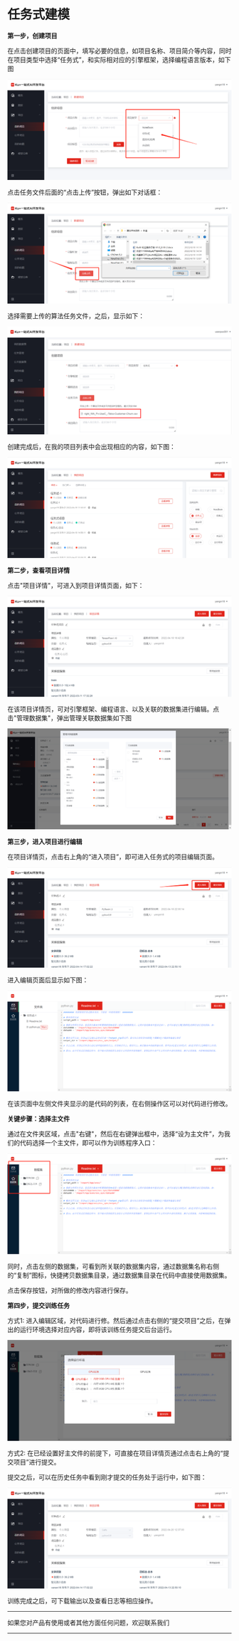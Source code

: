 # 任务式建模

**第一步，创建项目** 
 
在点击创建项目的页面中，填写必要的信息，如项目名称、项目简介等内容，同时在项目类型中选择“任务式”，和实际相对应的引擎框架，选择编程语言版本，如下图
  
![创建任务式项目](../../../../../image/AI-and-Machine-Learning/NeuFoundry/images/project/pro-003.png "创建任务式项目")

点击任务文件后面的“点击上传”按钮，弹出如下对话框：

![上传文件](../../../../../image/AI-and-Machine-Learning/NeuFoundry/images/project/pro-004.png "上传文件")

选择需要上传的算法任务文件，之后，显示如下：

![确认上传](../../../../../image/AI-and-Machine-Learning/NeuFoundry/images/project/pro-005.png "确认上传")

创建完成后，在我的项目列表中会出现相应的内容，如下图：

![创建完成](../../../../../image/AI-and-Machine-Learning/NeuFoundry/images/project/pro-006.png "创建完成")

**第二步，查看项目详情**  

点击"项目详情"，可进入到项目详情页面，如下：
  
![查看详情1](../../../../../image/AI-and-Machine-Learning/NeuFoundry/images/project/pro-007.png "查看详情1")

在该项目详情页，可对引擎框架、编程语言、以及关联的数据集进行编辑。点击"管理数据集"，弹出管理关联数据集如下图
  
  ![查看详情2](../../../../../image/AI-and-Machine-Learning/NeuFoundry/images/project/pro-008.png "查看详情2")
  
  **第三步，进入项目进行编辑**  
  
在项目详情页，点击右上角的“进入项目”，即可进入任务式的项目编辑页面。

  ![编辑1](../../../../../image/AI-and-Machine-Learning/NeuFoundry/images/project/pro-009.png "编辑1")
  
进入编辑页面后显示如下图：
   
  ![编辑2](../../../../../image/AI-and-Machine-Learning/NeuFoundry/images/project/pro-010.png "编辑2")
  
在该页面中左侧文件夹显示的是代码的列表，在右侧操作区可以对代码进行修改。
  
  **关键步骤：选择主文件**  
  
通过在文件夹区域，点击"右键"，然后在右键弹出框中，选择“设为主文件”，为我们的代码选择一个主文件，即可以作为训练程序入口：
   
  ![选择主文件](../../../../../image/AI-and-Machine-Learning/NeuFoundry/images/project/pro-011.png "选择主文件")

同时，点击左侧的数据集，可看到所关联的数据集内容，通过数据集名称右侧的“复制”图标，快捷拷贝数据集目录，通过数据集目录在代码中直接使用数据集。

点击保存按钮，对所做的修改内容进行保存。
  
  **第四步，提交训练任务**  
  
方式1: 进入编辑区域，对代码进行修。然后通过点击右侧的“提交项目”之后，在弹出的运行环境选择对应内容，即将该训练任务提交后台运行。

 ![选择运行环境](../../../../../image/AI-and-Machine-Learning/NeuFoundry/images/project/pro-015.png "选择运行环境")
 
方式2: 在已经设置好主文件的前提下，可直接在项目详情页通过点击右上角的“提交项目”进行提交。

 提交之后，可以在历史任务中看到刚才提交的任务处于运行中，如下图：

 ![查看历史运行任务](../../../../../image/AI-and-Machine-Learning/NeuFoundry/images/project/pro-016.png "查看历史运行任务")

训练完成之后，可下载输出以及查看日志等相应操作。
  

---

如果您对产品有使用或者其他方面任何问题，欢迎联系我们

---
